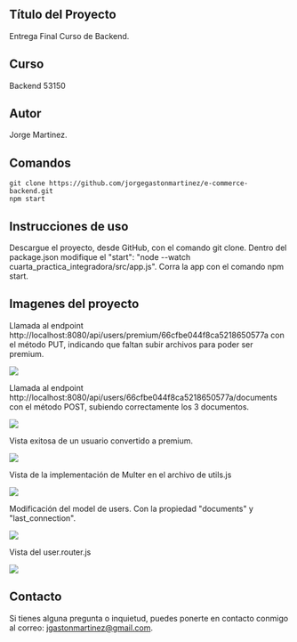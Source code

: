 ## Título del Proyecto

Entrega Final Curso de Backend.

## Curso

Backend 53150

## Autor

Jorge Martinez.

## Comandos

```
git clone https://github.com/jorgegastonmartinez/e-commerce-backend.git
npm start
```

## Instrucciones de uso

Descargue el proyecto, desde GitHub, con el comando git clone. Dentro del package.json modifique el  "start": "node --watch cuarta_practica_integradora/src/app.js". 
Corra la app con el comando npm start.

## Imagenes del proyecto

Llamada al endpoint http://localhost:8080/api/users/premium/66cfbe044f8ca5218650577a con el método PUT, indicando que faltan subir archivos para poder ser premium.

![](./cuarta_practica_integradora/src/public/img/Captura%20de%20pantalla%202024-08-28%20a%20la(s)%209.19.26 p. m..png)

Llamada al endpoint http://localhost:8080/api/users/66cfbe044f8ca5218650577a/documents con el método POST, subiendo correctamente los 3 documentos.

![](./cuarta_practica_integradora/src/public/img/Captura%20de%20pantalla%202024-08-28%20a%20la(s)%209.20.04 p. m..png)

Vista exitosa de un usuario convertido a premium.

![](./cuarta_practica_integradora/src/public/img/Captura%20de%20pantalla%202024-08-28%20a%20la(s)%209.20.32 p. m..png)

Vista de la implementación de Multer en el archivo de utils.js

![](./cuarta_practica_integradora/src/public/img/Captura%20de%20pantalla%202024-08-28%20a%20la(s)%209.28.06 p. m..png)

Modificación del model de users. Con la propiedad "documents" y "last_connection".

![](./cuarta_practica_integradora/src/public/img/Captura%20de%20pantalla%202024-08-28%20a%20la(s)%209.30.31 p. m..png)

Vista del user.router.js

![](./cuarta_practica_integradora/src/public/img/Captura%20de%20pantalla%202024-08-28%20a%20la(s)%209.31.03 p. m..png)


## Contacto

Si tienes alguna pregunta o inquietud, puedes ponerte en contacto conmigo al correo: jgastonmartinez@gmail.com.